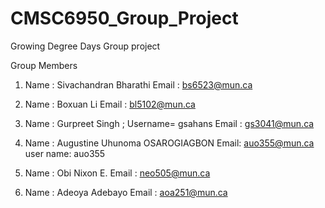 # CMSC6950_Group_Project
Growing Degree Days Group project

Group Members
1. Name : Sivachandran Bharathi
   Email : bs6523@mun.ca

2. Name : Boxuan Li
   Email : bl5102@mun.ca

3. Name : Gurpreet Singh ;  Username= gsahans
   Email : gs3041@mun.ca 

4. Name : Augustine Uhunoma OSAROGIAGBON
   Email: auo355@mun.ca
   user name: auo355

5. Name : Obi Nixon E.
   Email : neo505@mun.ca

6. Name : Adeoya Adebayo
   Email : aoa251@mun.ca

